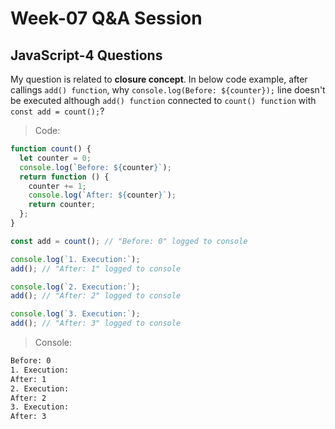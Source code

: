 # Week-07 Q&A Session

## JavaScript-4 Questions

My question is related to **closure concept**. In below code example, after callings `add() function`, why `console.log(Before: ${counter});` line doesn't be executed although `add() function` connected to `count() function` with `const add = count();`?

> Code:

```JavaScript
function count() {
  let counter = 0;
  console.log(`Before: ${counter}`);
  return function () {
    counter += 1;
    console.log(`After: ${counter}`);
    return counter;
  };
}

const add = count(); // "Before: 0" logged to console

console.log(`1. Execution:`);
add(); // "After: 1" logged to console

console.log(`2. Execution:`);
add(); // "After: 2" logged to console

console.log(`3. Execution:`);
add(); // "After: 3" logged to console
```

> Console:

```html
Before: 0
1. Execution:
After: 1
2. Execution:
After: 2
3. Execution:
After: 3
```
